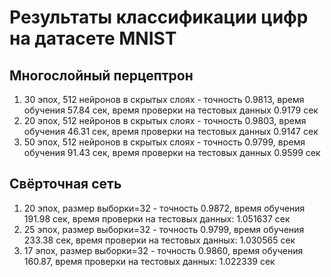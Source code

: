 # Результаты классификации цифр на датасете MNIST

## Многослойный перцептрон
1. 30 эпох, 512 нейронов в скрытых слоях - точность 0.9813, время обучения 57.84 сек, время проверки на тестовых данных 0.9179 сек
2. 20 эпох, 512 нейронов в скрытых слоях - точность 0.9803, время обучения 46.31 сек, время проверки на тестовых данных 0.9147 сек
3. 50 эпох, 512 нейронов в скрытых слоях - точность 0.9799, время обучения 91.43 сек, время проверки на тестовых данных 0.9599 сек

## Свёрточная сеть
1. 20 эпох, размер выборки=32 - точность 0.9872, время обучения 191.98 сек, время проверки на тестовых данных: 1.051637 сек
2. 25 эпох, размер выборки=32 - точность 0.9799, время обучения 233.38 сек, время проверки на тестовых данных: 1.030565 сек
3. 17 эпох, размер выборки=32 - точность 0.9860, время обучения 160.87, время проверки на тестовых данных: 1.022339 сек